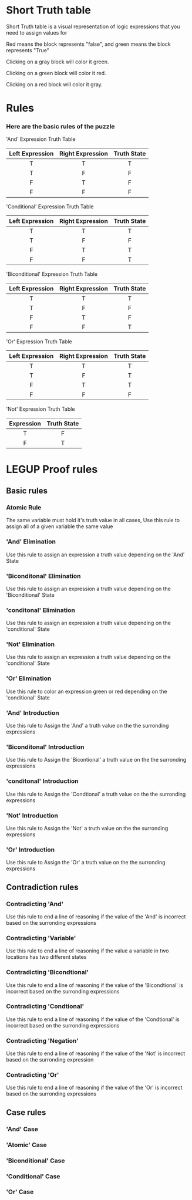 # Short Truth table
Short Truth table is a visual representation of logic expressions that you need to assign values for

Red means the block represents "false", and green means the block represents "True"

Clicking on a gray block will color it green.

Clicking on a green block will color it red.

Clicking on a red block will color it gray.



# Rules
### Here are the basic rules of the puzzle

'And' Expression Truth Table

| Left Expression     | Right Expression    | Truth State   |
| :----:            |    :----:         |     :----:    |
|       T           |       T           |       T       |
|       T           |       F           |       F       |
|       F           |       T           |       F       |
|       F           |       F           |       F       |

'Conditional' Expression Truth Table

| Left Expression     | Right Expression    | Truth State   |
| :----:            |    :----:         |     :----:    |
|       T           |       T           |       T       |
|       T           |       F           |       F       |
|       F           |       T           |       T       |
|       F           |       F           |       T       |

'Biconditional' Expression Truth Table

| Left Expression     | Right Expression    | Truth State   |
| :----:            |    :----:         |     :----:    |
|       T           |       T           |       T       |
|       T           |       F           |       F       |
|       F           |       T           |       F       |
|       F           |       F           |       T       |

'Or' Expression Truth Table

| Left Expression     | Right Expression    | Truth State   |
| :----:            |    :----:         |     :----:    |
|       T           |       T           |       T       |
|       T           |       F           |       T       |
|       F           |       T           |       T       |
|       F           |       F           |       F       |

'Not' Expression Truth Table

|  Expression       | Truth State   |
| :----:            |    :----:     | 
|       T           |       F       |   
|       F           |       T       |   



# LEGUP Proof rules
## Basic rules


### Atomic Rule

The same variable must hold it's truth value in all cases, Use this rule to assign all of a given variable the same value


### 'And' Elimination

Use this rule to assign an expression a truth value depending on the 'And' State

### 'Biconditonal' Elimination 

Use this rule to assign an expression a truth value depending on the 'Biconditional'  State


### 'conditonal' Elimination 

Use this rule to assign an expression a truth value depending on the 'conditional' State


### 'Not' Elimination 

Use this rule to assign an expression a truth value depending on the 'conditional' State

### 'Or' Elimination 

Use this rule to color an expression green or red depending on the 'conditional' State

### 'And' Introduction

Use this rule to Assign the 'And' a truth value on the the surronding expressions

### 'Biconditonal' Introduction

Use this rule to Assign the 'Bicontional' a truth value on the the surronding expressions

### 'conditonal' Introduction 

Use this rule to Assign the 'Condtional' a truth value on the the surronding expressions

### 'Not' Introduction 

Use this rule to Assign the 'Not' a truth value on the the surronding expressions

### 'Or' Introduction 
Use this rule to Assign the 'Or' a truth value on the the surronding expressions


## Contradiction rules

### Contradicting 'And'

Use this rule to end a line of reasoning if the value of the 'And' is incorrect based on the surronding expressions

### Contradicting 'Variable'

Use this rule to end a line of reasoning if the value a variable in two locations has two different states

### Contradicting 'Bicondtional'

Use this rule to end a line of reasoning if the value of the 'Bicondtional' is incorrect based on the surronding expressions

### Contradicting 'Condtional'

Use this rule to end a line of reasoning if the value of the 'Condtional' is incorrect based on the surronding expressions

### Contradicting 'Negation'

Use this rule to end a line of reasoning if the value of the 'Not' is incorrect based on the surronding expression

### Contradicting 'Or'

Use this rule to end a line of reasoning if the value of the 'Or' is incorrect based on the surronding expressions

## Case rules

### 'And' Case
### 'Atomic' Case
### 'Biconditional' Case
### 'Conditional' Case
### 'Or' Case
